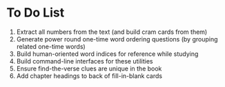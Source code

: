 # To Do List

1. Extract all numbers from the text (and build cram cards from them)
1. Generate power round one-time word ordering questions (by grouping related one-time words)
1. Build human-oriented word indices for reference while studying
1. Build command-line interfaces for these utilities
1. Ensure find-the-verse clues are unique in the book
1. Add chapter headings to back of fill-in-blank cards